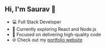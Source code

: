 ## Hi, I'm Saurav 👋  
- 💻 Full Stack Developer  
- 🌱 Currently exploring React and Node.js  
- 🎯 Focused on delivering high-quality code  
- 🌐 Check out my [portfolio website](https://yourportfolio.com)  

